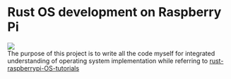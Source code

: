 # Rust OS development on Raspberry Pi
![](https://img.shields.io/badge/License-MIT%20OR%20Apache--2.0-blue)  
The purpose of this project is to write all the code myself for integrated understanding of operating system implementation while referring to [rust-raspberrypi-OS-tutorials](https://github.com/rust-embedded/rust-raspberrypi-OS-tutorials)
